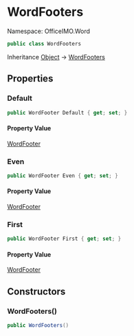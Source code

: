 # WordFooters

Namespace: OfficeIMO.Word



```csharp
public class WordFooters
```

Inheritance [Object](https://docs.microsoft.com/en-us/dotnet/api/system.object) → [WordFooters](./officeimo.word.wordfooters.md)

## Properties

### **Default**



```csharp
public WordFooter Default { get; set; }
```

#### Property Value

[WordFooter](./officeimo.word.wordfooter.md)<br>

### **Even**



```csharp
public WordFooter Even { get; set; }
```

#### Property Value

[WordFooter](./officeimo.word.wordfooter.md)<br>

### **First**



```csharp
public WordFooter First { get; set; }
```

#### Property Value

[WordFooter](./officeimo.word.wordfooter.md)<br>

## Constructors

### **WordFooters()**



```csharp
public WordFooters()
```
